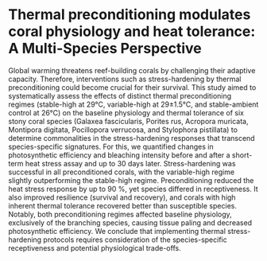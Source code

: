 # Thermal preconditioning modulates coral physiology and heat tolerance: A Multi-Species Perspective

Global warming threatens reef-building corals by challenging their adaptive capacity. Therefore, interventions such as stress-hardening by thermal preconditioning could become crucial for their survival. This study aimed to systematically assess the effects of distinct thermal preconditioning regimes (stable-high at 29°C, variable-high at 29±1.5°C, and stable-ambient control at 26°C) on the baseline physiology and thermal tolerance of six stony coral species (Galaxea fascicularis, Porites rus, Acropora muricata, Montipora digitata, Pocillopora verrucosa, and Stylophora pistillata) to determine commonalities in the stress-hardening responses that transcend species-specific signatures. For this, we quantified changes in photosynthetic efficiency and bleaching intensity before and after a short-term heat stress assay and up to 30 days later. Stress-hardening was successful in all preconditioned corals, with the variable-high regime slightly outperforming the stable-high regime. Preconditioning reduced the heat stress response by up to 90 %, yet species differed in receptiveness. It also improved resilience (survival and recovery), and corals with high inherent thermal tolerance recovered better than susceptible species. Notably, both preconditioning regimes affected baseline physiology, exclusively of the branching species, causing tissue paling and decreased photosynthetic efficiency. We conclude that implementing thermal stress-hardening protocols requires consideration of the species-specific receptiveness and potential physiological trade-offs.
